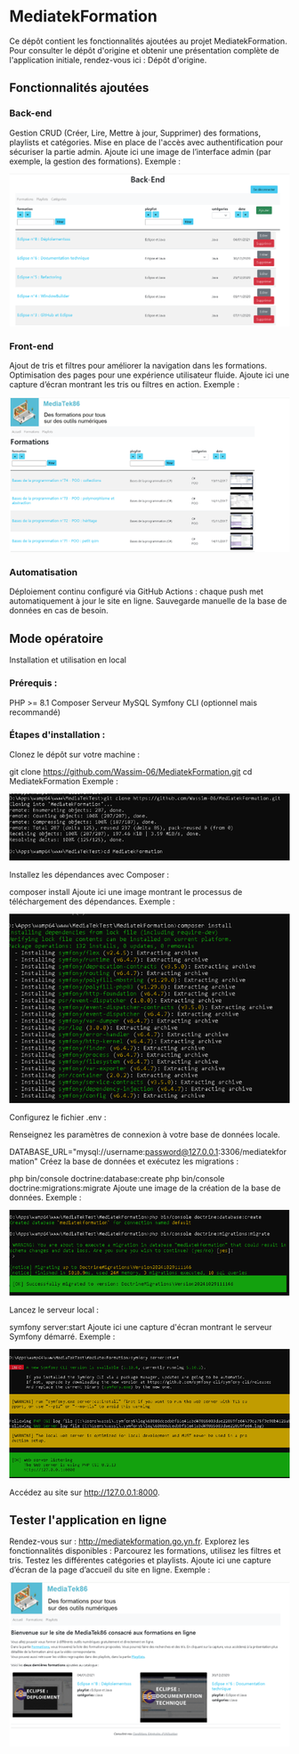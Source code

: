 # MediatekFormation
Ce dépôt contient les fonctionnalités ajoutées au projet MediatekFormation.
Pour consulter le dépôt d'origine et obtenir une présentation complète de l'application initiale, rendez-vous ici : Dépôt d'origine.

## Fonctionnalités ajoutées
### Back-end
Gestion CRUD (Créer, Lire, Mettre à jour, Supprimer) des formations, playlists et catégories.
Mise en place de l'accès avec authentification pour sécuriser la partie admin.
Ajoute ici une image de l’interface admin (par exemple, la gestion des formations).
Exemple :

![Interface admin pour la gestion des formations](images/interface-admin.png)

### Front-end
Ajout de tris et filtres pour améliorer la navigation dans les formations.
Optimisation des pages pour une expérience utilisateur fluide.
Ajoute ici une capture d’écran montrant les tris ou filtres en action.
Exemple :

![Page de tri des formations](images/tri-formations.png)

### Automatisation
Déploiement continu configuré via GitHub Actions : chaque push met automatiquement à jour le site en ligne.
Sauvegarde manuelle de la base de données en cas de besoin.

## Mode opératoire
Installation et utilisation en local
### Prérequis :
PHP >= 8.1
Composer
Serveur MySQL
Symfony CLI (optionnel mais recommandé)

### Étapes d'installation :
Clonez le dépôt sur votre machine :

git clone https://github.com/Wassim-06/MediatekFormation.git
cd MediatekFormation
Exemple :

![Clone du dépôt dans le terminal](images/clone-depot.png)

Installez les dépendances avec Composer :

composer install
Ajoute ici une image montrant le processus de téléchargement des dépendances.
Exemple :

![Installation des dépendances avec Composer](images/composer-install.png)

Configurez le fichier .env :

Renseignez les paramètres de connexion à votre base de données locale.

DATABASE_URL="mysql://username:password@127.0.0.1:3306/mediatekformation"
Créez la base de données et exécutez les migrations :

php bin/console doctrine:database:create
php bin/console doctrine:migrations:migrate
Ajoute une image de la création de la base de données.
Exemple :

![Création de la base de données avec Symfony](images/create-database.png)

Lancez le serveur local :

symfony server:start
Ajoute ici une capture d'écran montrant le serveur Symfony démarré.
Exemple :

![Démarrage du serveur local avec Symfony](images/symfony-server.png)

Accédez au site sur http://127.0.0.1:8000.

## Tester l'application en ligne
Rendez-vous sur : http://mediatekformation.go.yn.fr.
Explorez les fonctionnalités disponibles :
Parcourez les formations, utilisez les filtres et tris.
Testez les différentes catégories et playlists.
Ajoute ici une capture d’écran de la page d’accueil du site en ligne.
Exemple :

![Page d'accueil en ligne](images/page-accueil.png)